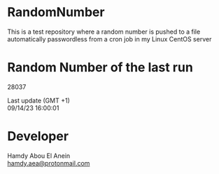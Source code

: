 # RandomNumber    
This is a test repository where a random number is pushed to a file automatically passwordless from a cron job in my Linux CentOS server    
# Random Number of the last run   
28037
      
Last update (GMT +1)    
09/14/23 16:00:01
# Developer    
Hamdy Abou El Anein   
hamdy.aea@protonmail.com
